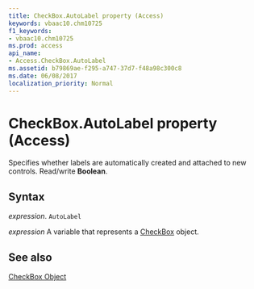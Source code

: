 ```yaml
---
title: CheckBox.AutoLabel property (Access)
keywords: vbaac10.chm10725
f1_keywords:
- vbaac10.chm10725
ms.prod: access
api_name:
- Access.CheckBox.AutoLabel
ms.assetid: b79869ae-f295-a747-37d7-f48a98c300c8
ms.date: 06/08/2017
localization_priority: Normal
---
```



# CheckBox.AutoLabel property (Access)

Specifies whether labels are automatically created and attached to new controls. Read/write  **Boolean**.


## Syntax

_expression_. `AutoLabel`

_expression_ A variable that represents a [CheckBox](Access.CheckBox.md) object.


## See also


[CheckBox Object](Access.CheckBox.md)

